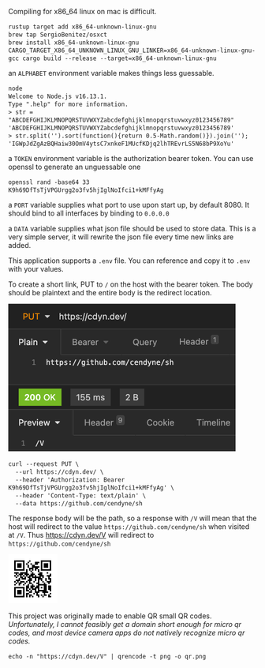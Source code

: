 Compiling for x86_64 linux on mac is difficult.

```
rustup target add x86_64-unknown-linux-gnu
brew tap SergioBenitez/osxct
brew install x86_64-unknown-linux-gnu
CARGO_TARGET_X86_64_UNKNOWN_LINUX_GNU_LINKER=x86_64-unknown-linux-gnu-gcc cargo build --release --target=x86_64-unknown-linux-gnu
```

an `ALPHABET` environment variable makes things less guessable.

```
node
Welcome to Node.js v16.13.1.
Type ".help" for more information.
> str = "ABCDEFGHIJKLMNOPQRSTUVWXYZabcdefghijklmnopqrstuvwxyz0123456789"
'ABCDEFGHIJKLMNOPQRSTUVWXYZabcdefghijklmnopqrstuvwxyz0123456789'
> str.split('').sort(function(){return 0.5-Math.random()}).join('');
'IGWpJdZgAzBQHaiw30OmV4ytsC7xnkeF1MUcfKDjq2lhTREvrLS5N68bP9XoYu'
```

a `TOKEN` environment variable is the authorization bearer token.
You can use openssl to generate an unguessable one
```
openssl rand -base64 33
K9h69DfTsTjVPGUrgg2o3fv5hjIglNoIfci1+kMFfyAg
```

a `PORT` variable supplies what port to use upon start up, by default 8080.
It should bind to all interfaces by binding to `0.0.0.0`

a `DATA` variable supplies what json file should be used to store data.
This is a very simple server, it will rewrite the json file every time new links are added.

This application supports a `.env` file. You can reference [](example.env) and copy it to `.env` with your values.

To create a short link, PUT to `/` on the host with the bearer token.
The body should be plaintext and the entire body is the redirect location.

![](/example.png)

```
curl --request PUT \
  --url https://cdyn.dev/ \
  --header 'Authorization: Bearer K9h69DfTsTjVPGUrgg2o3fv5hjIglNoIfci1+kMFfyAg' \
  --header 'Content-Type: text/plain' \
  --data https://github.com/cendyne/sh
```

The response body will be the path, so a response with `/V` will mean that the host will redirect to the value `https://github.com/cendyne/sh` when visited at `/V`. Thus https://cdyn.dev/V will redirect to `https://github.com/cendyne/sh`

![](qr.png)

This project was originally made to enable QR small QR codes.
_Unfortunately, I cannot feasibly get a domain short enough for micro qr codes, and most device camera apps do not natively recognize micro qr codes._

```
echo -n "https://cdyn.dev/V" | qrencode -t png -o qr.png
```
